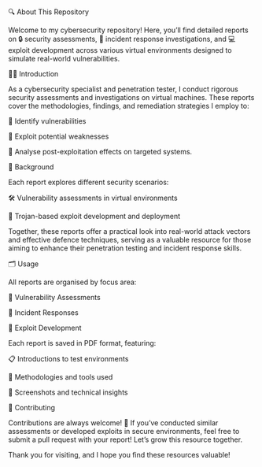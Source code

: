 🔍 About This Repository

Welcome to my cybersecurity repository! Here, you’ll find detailed reports on 🔒 security assessments, 🚨 incident response investigations, and 💻 exploit development across various virtual environments designed to simulate real-world vulnerabilities.

🧑‍💻 Introduction

As a cybersecurity specialist and penetration tester, I conduct rigorous security assessments and investigations on virtual machines. These reports cover the methodologies, findings, and remediation strategies I employ to:

 📌 Identify vulnerabilities

 📌 Exploit potential weaknesses

 📌 Analyse post-exploitation effects on targeted systems.

📜 Background

Each report explores different security scenarios:

🛠️ Vulnerability assessments in virtual environments

🐛 Trojan-based exploit development and deployment

Together, these reports offer a practical look into real-world attack vectors and effective defence techniques, serving as a valuable resource for those aiming to enhance their penetration testing and incident response skills.

🗂️ Usage

All reports are organised by focus area:

 📌 Vulnerability Assessments

 📌 Incident Responses

 📌 Exploit Development

Each report is saved in PDF format, featuring:

📋 Introductions to test environments

🧰 Methodologies and tools used

📸 Screenshots and technical insights

🤝 Contributing

Contributions are always welcome! 🚀 If you’ve conducted similar assessments or developed exploits in secure environments, feel free to submit a pull request with your report! Let’s grow this resource together.

Thank you for visiting, and I hope you find these resources valuable!






